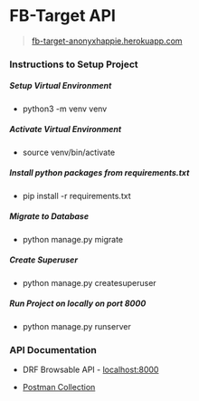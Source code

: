 # FB-Target API

>
> [fb-target-anonyxhappie.herokuapp.com](https://fb-target-anonyxhappie.herokuapp.com/api/v1/)
>

### Instructions to Setup Project

##### Setup Virtual Environment

* python3 -m venv venv

##### Activate Virtual Environment 

* source venv/bin/activate

##### Install python packages from requirements.txt

* pip install -r requirements.txt

##### Migrate to Database

* python manage.py migrate

##### Create Superuser

* python manage.py createsuperuser

##### Run Project on locally on port 8000

* python manage.py runserver

### API Documentation

* DRF Browsable API - [localhost:8000](https://fb-target-anonyxhappie.herokuapp.com/api/v1/)

* [Postman Collection](https://www.getpostman.com/collections/e11a65baa3cee9b0f4d3)

